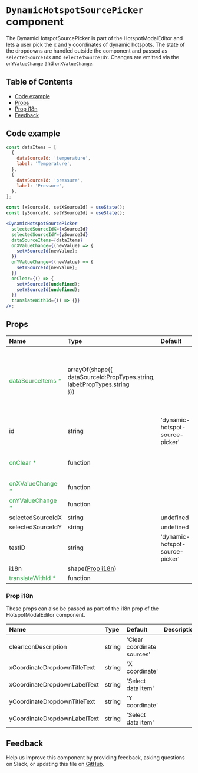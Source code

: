 # `DynamicHotspotSourcePicker` component

The DynamicHotspotSourcePicker is part of the HotspotModalEditor and lets a user pick the x and y coordinates of dynamic hotspots. The state of the dropdowns are handled outside the component and passed as `selectedSourceIdX` and `selectedSourceIdY`. Changes are emitted via the `onYValueChange` and `onXValueChange`.

## Table of Contents

- [Code example](#code-example)
- [Props](#props)
- [Prop i18n](#prop-i18n)
- [Feedback](#feedback)

## Code example

```jsx
const dataItems = [
  {
    dataSourceId: 'temperature',
    label: 'Temperature',
  },
  {
    dataSourceId: 'pressure',
    label: 'Pressure',
  },
];

const [xSourceId, setXSourceId] = useState();
const [ySourceId, setYSourceId] = useState();

<DynamicHotspotSourcePicker
  selectedSourceIdX={xSourceId}
  selectedSourceIdY={ySourceId}
  dataSourceItems={dataItems}
  onXValueChange={(newValue) => {
    setXSourceId(newValue);
  }}
  onYValueChange={(newValue) => {
    setYSourceId(newValue);
  }}
  onClear={() => {
    setXSourceId(undefined);
    setYSourceId(undefined);
  }}
  translateWithId={() => {}}
/>;
```

## Props

| Name                                                   | Type                                                                                   | Default                         | Description                                                                                     |
| :----------------------------------------------------- | :------------------------------------------------------------------------------------- | :------------------------------ | :---------------------------------------------------------------------------------------------- |
| <span style="color: #31a148">dataSourceItems \*</span> | arrayOf(shape({ <br>dataSourceId:PropTypes.string, <br>label:PropTypes.string <br> })) |                                 | List of data source objects. The same list is used for both the x and the y coordinate dropdown |
| id                                                     | string                                                                                 | 'dynamic-hotspot-source-picker' |                                                                                                 |
| <span style="color: #31a148">onClear \*</span>         | function                                                                               |                                 | totally clear the dynamic hotspots                                                              |
| <span style="color: #31a148">onXValueChange \*</span>  | function                                                                               |                                 |                                                                                                 |
| <span style="color: #31a148">onYValueChange \*</span>  | function                                                                               |                                 |                                                                                                 |
| selectedSourceIdX                                      | string                                                                                 | undefined                       |                                                                                                 |
| selectedSourceIdY                                      | string                                                                                 | undefined                       |                                                                                                 |
| testID                                                 | string                                                                                 | 'dynamic-hotspot-source-picker' |                                                                                                 |
| i18n                                                   | shape([Prop i18n](#prop-i18n))                                                         |                                 |                                                                                                 |
| <span style="color: #31a148">translateWithId \*</span> | function                                                                               |                                 |                                                                                                 |

### Prop i18n

These props can also be passed as part of the i18n prop of the HotspotModalEditor component.

| Name                         | Type   | Default                    | Description |
| :--------------------------- | :----- | :------------------------- | :---------- |
| clearIconDescription         | string | 'Clear coordinate sources' |             |
| xCoordinateDropdownTitleText | string | 'X coordinate'             |             |
| xCoordinateDropdownLabelText | string | 'Select data item'         |             |
| yCoordinateDropdownTitleText | string | 'Y coordinate'             |             |
| yCoordinateDropdownLabelText | string | 'Select data item'         |             |

## Feedback

Help us improve this component by providing feedback, asking questions on Slack, or updating this file on
[GitHub](https://github.com/carbon-design-system/carbon-addons-iot-react/tree/next/packages/react/src/components/MenuButton/README.md).

```

```
